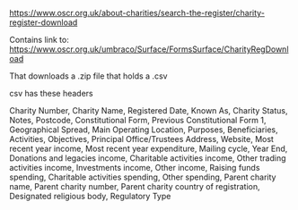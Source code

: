 
https://www.oscr.org.uk/about-charities/search-the-register/charity-register-download

Contains link to:
https://www.oscr.org.uk/umbraco/Surface/FormsSurface/CharityRegDownload

That downloads a .zip file that holds a .csv

csv has these headers

Charity Number,
Charity Name,
Registered Date,
Known As,
Charity Status,
Notes,
Postcode,
Constitutional Form,
Previous Constitutional Form 1,
Geographical Spread,
Main Operating Location,
Purposes,
Beneficiaries,
Activities,
Objectives,
Principal Office/Trustees Address,
Website,
Most recent year income,
Most recent year expenditure,
Mailing cycle,
Year End,
Donations and legacies income,
Charitable activities income,
Other trading activities income,
Investments income,
Other income,
Raising funds spending,
Charitable activities spending,
Other spending,
Parent charity name,
Parent charity number,
Parent charity country of registration,
Designated religious body,
Regulatory Type

